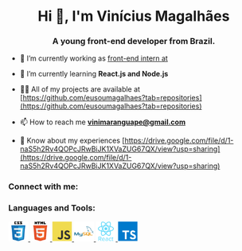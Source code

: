 <h1 align="center">Hi 👋, I'm Vinícius Magalhães</h1>
<h3 align="center">A young front-end developer from Brazil.</h3>

- 🔭 I’m currently working as [front-end intern at](https://www.grupofornecedora.com.br/)

- 🌱 I’m currently learning **React.js and Node.js**

- 👨‍💻 All of my projects are available at [https://github.com/eusoumagalhaes?tab=repositories](https://github.com/eusoumagalhaes?tab=repositories)

- 📫 How to reach me **vinimaranguape@gmail.com**

- 📄 Know about my experiences [https://drive.google.com/file/d/1-naS5h2Rv4QOPcJRwBiJK1XVaZUG67QX/view?usp=sharing](https://drive.google.com/file/d/1-naS5h2Rv4QOPcJRwBiJK1XVaZUG67QX/view?usp=sharing)

<h3 align="left">Connect with me:</h3>
<p align="left">
</p>

<h3 align="left">Languages and Tools:</h3>
<p align="left"> <a href="https://www.w3schools.com/css/" target="_blank" rel="noreferrer"> <img src="https://raw.githubusercontent.com/devicons/devicon/master/icons/css3/css3-original-wordmark.svg" alt="css3" width="40" height="40"/> </a> <a href="https://www.w3.org/html/" target="_blank" rel="noreferrer"> <img src="https://raw.githubusercontent.com/devicons/devicon/master/icons/html5/html5-original-wordmark.svg" alt="html5" width="40" height="40"/> </a> <a href="https://developer.mozilla.org/en-US/docs/Web/JavaScript" target="_blank" rel="noreferrer"> <img src="https://raw.githubusercontent.com/devicons/devicon/master/icons/javascript/javascript-original.svg" alt="javascript" width="40" height="40"/> </a> <a href="https://www.mysql.com/" target="_blank" rel="noreferrer"> <img src="https://raw.githubusercontent.com/devicons/devicon/master/icons/mysql/mysql-original-wordmark.svg" alt="mysql" width="40" height="40"/> </a> <a href="https://reactjs.org/" target="_blank" rel="noreferrer"> <img src="https://raw.githubusercontent.com/devicons/devicon/master/icons/react/react-original-wordmark.svg" alt="react" width="40" height="40"/> </a> <a href="https://www.typescriptlang.org/" target="_blank" rel="noreferrer"> <img src="https://raw.githubusercontent.com/devicons/devicon/master/icons/typescript/typescript-original.svg" alt="typescript" width="40" height="40"/> </a> </p>
